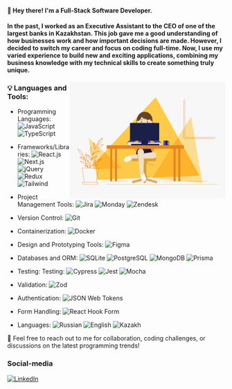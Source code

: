 #### 👋 Hey there! I'm a Full-Stack Software Developer.

#### In the past, I worked as an Executive Assistant to the CEO of one of the largest banks in Kazakhstan. This job gave me a good understanding of how businesses work and how important decisions are made. However, I decided to switch my career and focus on coding full-time. Now, I use my varied experience to build new and exciting applications, combining my business knowledge with my technical skills to create something truly unique.

<img align="right" alt="GIF" src="https://github.com/Nargiz-Toleutai/Nargiz-Toleutai/blob/main/assets/mainProfilePic.gif" width="360px"/>

### 💡 **Languages and Tools:**

- Programming Languages: ![JavaScript](https://img.shields.io/badge/JavaScript-000?style=flat-square&logo=javascript) ![TypeScript](https://img.shields.io/badge/TypeScript-000?style=flat-square&logo=TypeScript)
- Frameworks/Libraries: ![React.js](https://img.shields.io/badge/React.js-000?style=flat-square&logo=react&logocolor=56CCF2) ![Next.js](https://img.shields.io/badge/Next.js-000?style=flat-square&logo=Next.js&logocolor=56CCF2) ![jQuery](https://img.shields.io/badge/jQuery-000?style=flat-square&logo=jQuery&logocolor=2D9CDB) ![Redux](https://img.shields.io/badge/Redux-9B51E0?style=flat-square&logo=redux&logocolor=9B51E0) ![Tailwind](https://img.shields.io/badge/Tailwind-0AC4D0)
- Project Management Tools: ![Jira](https://img.shields.io/badge/Jira-190AD0?style=flat-square&logo=jira&logocolor=190AD0) ![Monday](https://img.shields.io/badge/Monday-DD0B3D) ![Zendesk](https://img.shields.io/badge/Zendesk-314134?style=flat-square&logo=zendesk&logocolor=314134)
- Version Control: ![Git](https://img.shields.io/badge/Git-000?style=flat-square&logo=git&logocolor=314134)
- Containerization: ![Docker](https://img.shields.io/badge/Docker-000?style=flat-square&logo=docker&logocolor=314134)
- Design and Prototyping Tools: ![Figma](https://img.shields.io/badge/Figma-000?style=flat-square&logo=figma&logocolor=314134)
- Databases and ORM: ![SQLite](https://img.shields.io/badge/SQLite-003B57?style=flat-square&logo=sqlite&logocolor=003B57) ![PostgreSQL](https://img.shields.io/badge/PostgreSQL-336791?style=flat-square&logo=postgresql&logocolor=336791) ![MongoDB](https://img.shields.io/badge/MongoDB-47A248?style=flat-square&logo=mongodb&logocolor=47A248) ![Prisma](https://img.shields.io/badge/Prisma-2D3748?style=flat-square&logo=prisma&logocolor=2D3748)
- Testing: Testing: ![Cypress](https://img.shields.io/badge/Cypress-17202C?style=flat-square&logo=cypress&logocolor=17202C) ![Jest](https://img.shields.io/badge/Jest-C21325?style=flat-square&logo=jest&logocolor=C21325) ![Mocha](https://img.shields.io/badge/Mocha-8D6748?style=flat-square&logo=mocha&logocolor=8D6748)
- Validation: ![Zod](https://img.shields.io/badge/Zod-2E86AB?style=flat-square&logo=zod&logocolor=2E86AB)
- Authentication: ![JSON Web Tokens](https://img.shields.io/badge/JSON%20Web%20Tokens-000?style=flat-square&logo=json-web-tokens&logocolor=000)
- Form Handling: ![React Hook Form](https://img.shields.io/badge/React%20Hook%20Form-EC5990?style=flat-square&logo=react-hook-form&logocolor=EC5990)

- Languages: ![Russian](https://img.shields.io/badge/Russian-native-27AE60) ![English](https://img.shields.io/badge/English-C1-27AE70) ![Kazakh](https://img.shields.io/badge/Kazakh-B1-27AE80)

💬 Feel free to reach out to me for collaboration, coding challenges, or discussions on the latest programming trends!

### **Social-media**

[![LinkedIn](https://img.shields.io/badge/LinkedIn-1B74F9?style=flat-square&logo=linkedin)](https://www.linkedin.com/in/nargiza-toleutai/)
